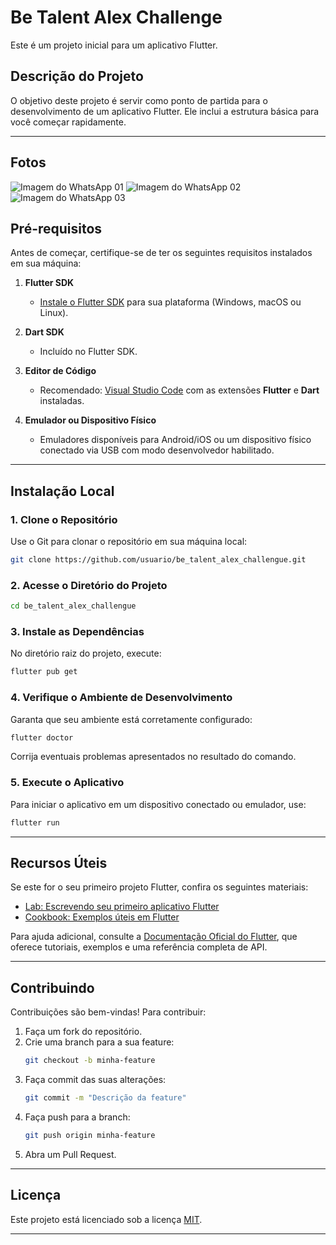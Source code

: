 

# **Be Talent Alex Challenge**

Este é um projeto inicial para um aplicativo Flutter.

## **Descrição do Projeto**

O objetivo deste projeto é servir como ponto de partida para o desenvolvimento de um aplicativo Flutter. Ele inclui a estrutura básica para você começar rapidamente.

---

## **Fotos**
<img src="assets/images/icon/WhatsApp Image 2024-11-21 at 18.10.34.jpeg" alt="Imagem do WhatsApp 01" />
<img src="assets/images/icon/WhatsApp Image 2024-11-21 at 18.10.45.jpeg" alt="Imagem do WhatsApp 02" />
<img src="assets/images/icon/WhatsApp Image 2024-11-21 at 18.11.00.jpeg" alt="Imagem do WhatsApp 03" />




## **Pré-requisitos**

Antes de começar, certifique-se de ter os seguintes requisitos instalados em sua máquina:

1. **Flutter SDK**  
   - [Instale o Flutter SDK](https://docs.flutter.dev/get-started/install) para sua plataforma (Windows, macOS ou Linux).

2. **Dart SDK**  
   - Incluído no Flutter SDK.

3. **Editor de Código**  
   - Recomendado: [Visual Studio Code](https://code.visualstudio.com/) com as extensões **Flutter** e **Dart** instaladas.

4. **Emulador ou Dispositivo Físico**  
   - Emuladores disponíveis para Android/iOS ou um dispositivo físico conectado via USB com modo desenvolvedor habilitado.

---

## **Instalação Local**

### 1. Clone o Repositório

Use o Git para clonar o repositório em sua máquina local:

```bash
git clone https://github.com/usuario/be_talent_alex_challengue.git
```

### 2. Acesse o Diretório do Projeto

```bash
cd be_talent_alex_challengue
```

### 3. Instale as Dependências

No diretório raiz do projeto, execute:

```bash
flutter pub get
```

### 4. Verifique o Ambiente de Desenvolvimento

Garanta que seu ambiente está corretamente configurado:

```bash
flutter doctor
```

Corrija eventuais problemas apresentados no resultado do comando.

### 5. Execute o Aplicativo

Para iniciar o aplicativo em um dispositivo conectado ou emulador, use:

```bash
flutter run
```

---

## **Recursos Úteis**

Se este for o seu primeiro projeto Flutter, confira os seguintes materiais:

- [Lab: Escrevendo seu primeiro aplicativo Flutter](https://docs.flutter.dev/get-started/codelab)  
- [Cookbook: Exemplos úteis em Flutter](https://docs.flutter.dev/cookbook)

Para ajuda adicional, consulte a [Documentação Oficial do Flutter](https://docs.flutter.dev/), que oferece tutoriais, exemplos e uma referência completa de API.

---

## **Contribuindo**

Contribuições são bem-vindas! Para contribuir:

1. Faça um fork do repositório.  
2. Crie uma branch para a sua feature:  
   ```bash
   git checkout -b minha-feature
   ```
3. Faça commit das suas alterações:  
   ```bash
   git commit -m "Descrição da feature"
   ```
4. Faça push para a branch:  
   ```bash
   git push origin minha-feature
   ```
5. Abra um Pull Request.

---

## **Licença**

Este projeto está licenciado sob a licença [MIT](https://opensource.org/licenses/MIT).

--- 

